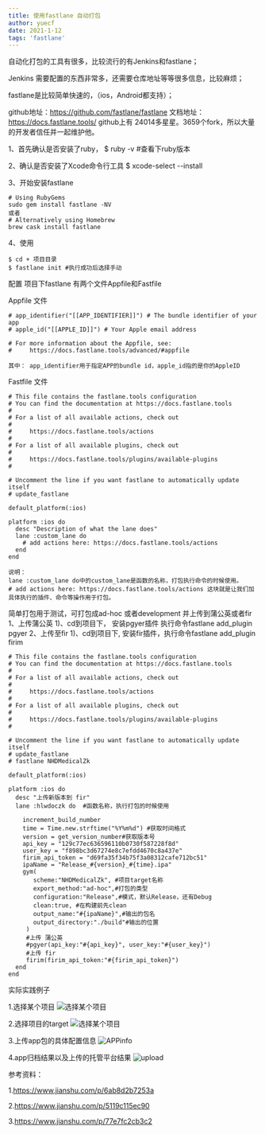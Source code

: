 ```yaml
---
title: 使用fastlane 自动打包
author: yuecf
date: 2021-1-12
tags: 'fastlane'
---
```


自动化打包的工具有很多，比较流行的有Jenkins和fastlane；

Jenkins 需要配置的东西非常多，还需要仓库地址等等很多信息，比较麻烦；

fastlane是比较简单快速的，（ios，Android都支持）；

github地址：https://github.com/fastlane/fastlane 
文档地址：https://docs.fastlane.tools/
github上有 24014多星星。3659个fork，所以大量的开发者信任并一起维护他。

1、首先确认是否安装了ruby，
$ ruby -v #查看下ruby版本

2、确认是否安装了Xcode命令行工具
$ xcode-select --install 

3、开始安装fastlane
```
# Using RubyGems
sudo gem install fastlane -NV
或者
# Alternatively using Homebrew
brew cask install fastlane
```

4、使用
```
$ cd + 项目目录
$ fastlane init #执行成功后选择手动
```
配置 项目下fastlane 有两个文件Appfile和Fastfile

Appfile 文件
```
# app_identifier("[[APP_IDENTIFIER]]") # The bundle identifier of your app
# apple_id("[[APPLE_ID]]") # Your Apple email address

# For more information about the Appfile, see:
#     https://docs.fastlane.tools/advanced/#appfile

其中： app_identifier用于指定APP的bundle id，apple_id指的是你的AppleID
```

Fastfile 文件

```
# This file contains the fastlane.tools configuration
# You can find the documentation at https://docs.fastlane.tools
#
# For a list of all available actions, check out
#
#     https://docs.fastlane.tools/actions
#
# For a list of all available plugins, check out
#
#     https://docs.fastlane.tools/plugins/available-plugins
#

# Uncomment the line if you want fastlane to automatically update itself
# update_fastlane

default_platform(:ios)

platform :ios do
  desc "Description of what the lane does"
  lane :custom_lane do
    # add actions here: https://docs.fastlane.tools/actions
  end
end

说明：
lane :custom_lane do中的custom_lane是函数的名称，打包执行命令的时候使用。
# add actions here: https://docs.fastlane.tools/actions 这块就是让我们加具体执行的插件、命令等操作用于打包。
```

简单打包用于测试，可打包成ad-hoc 或者development
并上传到蒲公英或者fir
1、上传蒲公英
1)、cd到项目下， 安装pgyer插件 执行命令fastlane add_plugin pgyer
2、上传至fir
1)、cd到项目下, 安装fir插件，执行命令fastlane add_plugin firim

```
# This file contains the fastlane.tools configuration
# You can find the documentation at https://docs.fastlane.tools
#
# For a list of all available actions, check out
#
#     https://docs.fastlane.tools/actions
#
# For a list of all available plugins, check out
#
#     https://docs.fastlane.tools/plugins/available-plugins
#

# Uncomment the line if you want fastlane to automatically update itself
# update_fastlane
# fastlane NHDMedicalZk

default_platform(:ios)

platform :ios do
  desc "上传新版本到 fir"
  lane :hlwdoczk do  #函数名称，执行打包的时候使用

    increment_build_number
    time = Time.new.strftime("%Y%m%d") #获取时间格式
    version = get_version_number#获取版本号
    api_key = "129c77ec636596110b0730f587228f8d"
    user_key = "f898bc3d67274e8c7efdd4670c8a437e"
    firim_api_token = "d69fa35f34b75f3a08312cafe712bc51"
    ipaName = "Release_#{version}_#{time}.ipa"
    gym(
       scheme:"NHDMedicalZk", #项目target名称
       export_method:"ad-hoc",#打包的类型
       configuration:"Release",#模式，默认Release，还有Debug
       clean:true, #在构建前先clean
       output_name:"#{ipaName}",#输出的包名
       output_directory:"./build"#输出的位置
     )
     #上传 蒲公英
     #pgyer(api_key:"#{api_key}", user_key:"#{user_key}")
     #上传 fir
     firim(firim_api_token:"#{firim_api_token}")
  end
end

```

实际实践例子

1.选择某个项目
![选择某个项目](https://gitee.com/yuechangfeng/blog-source/raw/master/_posts/files/fastlane/fastlane1.png)

2.选择项目的target
![选择某个项目](https://gitee.com/yuechangfeng/blog-source/raw/master/_posts/files/fastlane/fastlane2.png)

3.上传app包的具体配置信息
![APPinfo](https://gitee.com/yuechangfeng/blog-source/raw/master/_posts/files/fastlane/fastlane3.png)

4.app归档结果以及上传的托管平台结果 
![upload](https://gitee.com/yuechangfeng/blog-source/raw/master/_posts/files/fastlane/fastlane4.png)


参考资料：

1.https://www.jianshu.com/p/6ab8d2b7253a

2.https://www.jianshu.com/p/5119c115ec90

3.https://www.jianshu.com/p/77e7fc2cb3c2
